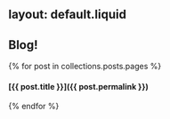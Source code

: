 layout: default.liquid
---
## Blog!

{% for post in collections.posts.pages %}
#### [{{ post.title }}]({{ post.permalink }})
{% endfor %}
